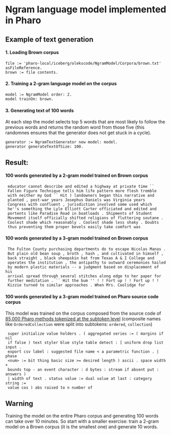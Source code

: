 # Ngram language model implemented in Pharo
## Example of text generation

#### 1. Loading Brown corpus
```Smalltalk
file := 'pharo-local/iceberg/olekscode/NgramModel/Corpora/brown.txt' asFileReference.
brown := file contents.
```
#### 2. Training a 2-gram language model on the corpus
```Smalltalk
model := NgramModel order: 2.
model trainOn: brown.
```
#### 3. Generating text of 100 words
At each step the model selects top 5 words that are most likely to follow the previous words and returns the random word from those five (this randomnes ensures that the generator does not get stuck in a cycle).
```Smalltalk
generator := NgramTextGenerator new model: model.
generator generateTextOfSize: 100.
```
## Result:

#### 100 words generated by a 2-gram model trained on Brown corpus
```
 educator cannot describe and edited a highway at private time ``
 Fallen Figure Technique tells him life pattern more flesh tremble 
 with neither my God `` Hit ) landowners began this narrative and 
 planted , post-war years Josephus Daniels was Virginia years 
 Congress with confluent , jurisdiction involved some used which 
 he''s something the Lyle Elliott Carter officiated and edited and
 portents like Paradise Road in boatloads . Shipments of Student 
 Movement itself officially shifted religions of fluttering soutane .
 Coolest shade which reasonably . Coolest shade less shaky . Doubts 
 thus preventing them proper bevels easily take comfort was
```
#### 100 words generated by a 3-gram model trained on Brown corpus
```
 The Fulton County purchasing departments do to escape Nicolas Manas .
 But plain old bean soup , broth , hash , and cultivated in himself , 
 back straight , black sheepskin hat from Texas A & I College and 
 operates the institution , the antipathy to outward ceremonies hailed 
 by modern plastic materials -- a judgment based on displacement of his 
 arrival spread through several stitches along edge to her paper for 
 further meditation . `` Hit the bum '' ! ! Fort up ! ! Fort up ! ! 
 Kizzie turned to similar approaches . When Mrs. Coolidge for
```
#### 100 words generated by a 3-gram model trained on Pharo source code corpus
This model was trained on the corpus composed from the source code of [85,000 Pharo methods tokenized at the subtoken level](https://github.com/olekscode/NgramModel/blob/master/Corpora/pharo_source.txt) (composite names like `OrderedCollection` were split into subtokens: `ordered`, `collection`)
```
 super initialize value holders . ( aggregated series := ( margins if nil
 if false ) text styler blue style table detect : [ uniform drop list input . 
 export csv label : suggested file name < a parametric function . | phase 
 <num> := bit thing basic size >= desired length ) ascii . space width + 
 bounds top - an event character : d bytes : stream if absent put : answers )
 | width of text . status value := dual value at last : category string := 
 value cos ) abs raised to n number of
```
## Warning
Training the model on the entire Pharo corpus and generating 100 words can take over 10 minutes. So start with a smaller exercise: train a 2-gram model on a Brown corpus (it is the smallest one) and generate 10 words.
